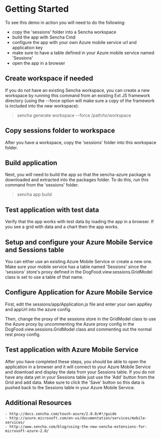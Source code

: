 # Getting Started

To see this demo in action you will need to do the following:

   - copy the 'sessions' folder into a Sencha workspace
   - build the app with Sencha Cmd
   - configure the app with your own Azure mobile service url and application key 
   - make sure to have a table defined in your Azure mobile service named 'Sessions'
   - open the app in a browser


## Create workspace if needed
If you do not have an existing Sencha workspace, you can create a new workspace by running this command from an existing Ext JS framework directory (using the --force option will make sure a copy of the framework is included into the new workspace):
   
   > sencha generate workspace --force /path/to/workspace


## Copy sessions folder to workspace
After you have a workspace, copy the 'sessions' folder into this workspace folder.


## Build application
Next, you will need to build the app so that the sencha-azure package is downloaded and extracted into the packages folder.  To do this, run this command from the 'sessions' folder.

   > sencha app build


## Test application with test data
Verify that the app works with test data by loading the app in a browser.  If you see a grid with data and a chart then the app works.  


## Setup and configure your Azure Mobile Service and Sessions table
You can either use an existing Azure Mobile Service or create a new one.  Make sure your mobile service has a table named 'Sessions' since the 'sessions' store's proxy defined in the DogFood.view.sessions.GridModel class is set to use a table of that name.


## Configure Application for Azure Mobile Service
First, edit the sessions/app/Application.js file and enter your own appKey and appUrl into the azure config.  

Then, change the proxy of the sessions store in the GridModel class to use the Azure proxy by uncommenting the Azure proxy config in the DogFood.view.sessions.GridModel class and commenting out the normal rest proxy config.


## Test application with Azure Mobile Service
After you have completed these steps, you should be able to open the application in a browser and it will connect to your Azure Mobile Service and download and display the data from your Sessions table.  If you do not have any data yet in your Sessions table just use the 'Add' button from the Grid and add data.  Make sure to click the 'Save' button so this data is pushed back to the Sessions table in your Azure Mobile Service.


## Additional Resources
    - http://docs.sencha.com/touch-azure/2.0.0/#!/guide
    - http://azure.microsoft.com/en-us/documentation/services/mobile-services/
    - http://www.sencha.com/blog/using-the-new-sencha-extensions-for-microsoft-azure-2.0/
